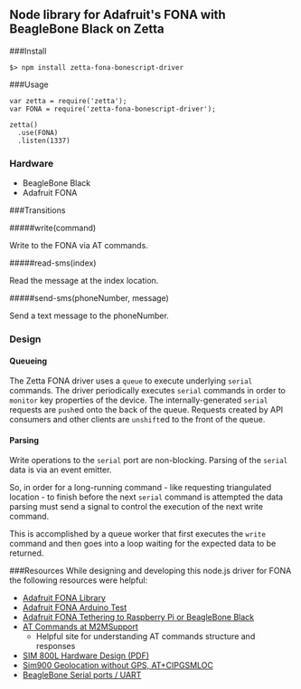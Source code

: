 ## Node library for Adafruit's FONA with BeagleBone Black on Zetta

###Install

```
$> npm install zetta-fona-bonescript-driver
```

###Usage

```
var zetta = require('zetta');
var FONA = require('zetta-fona-bonescript-driver');

zetta()
  .use(FONA)
  .listen(1337)
```

### Hardware

* BeagleBone Black
* Adafruit FONA

###Transitions

#####write(command)

Write to the FONA via AT commands.

#####read-sms(index)

Read the message at the index location.

#####send-sms(phoneNumber, message)

Send a text message to the phoneNumber.

### Design

#### Queueing
The Zetta FONA driver uses a `queue` to execute underlying `serial` commands. The driver periodically executes `serial` commands in order to `monitor` key properties of the device. The internally-generated `serial` requests are `push`ed onto the back of the queue. Requests created by API consumers and other clients are `unshift`ed to the front of the queue.

#### Parsing
Write operations to the `serial` port are non-blocking. Parsing of the `serial` data is via an event emitter.

So, in order for a long-running command - like requesting triangulated location - to finish before the next `serial` command is attempted the data parsing must send a signal to control the execution of the next write command.

This is accomplished by a queue worker that first executes the `write` command and then goes into a loop waiting for the expected data to be returned.

###Resources
While designing and developing this node.js driver for FONA the following resources were helpful:

* [Adafruit FONA Library](https://github.com/adafruit/Adafruit_FONA_Library)
* [Adafruit FONA Arduino Test](https://learn.adafruit.com/adafruit-fona-mini-gsm-gprs-cellular-phone-module/arduino-test)
* [Adafruit FONA Tethering to Raspberry Pi or BeagleBone Black](https://learn.adafruit.com/fona-tethering-to-raspberry-pi-or-beaglebone-black/overview)
* [AT Commands at M2MSupport](http://m2msupport.net/m2msupport/at-command/) 
  * Helpful site for understanding AT commands structure and responses
* [SIM 800L Hardware Design (PDF)](http://www.headele.com/Datasheet/Wireless%20module/GPRS/SIMCOM/SIM800L_Hardware_Design_V1.00.pdf)
* [Sim900 Geolocation without GPS, AT+CIPGSMLOC](http://signusx.com/sim900-geolocalization-without-gps-atcipgsmloc/)
* [BeagleBone Serial ports / UART](http://beaglebone.cameon.net/home/serial-ports-uart)

